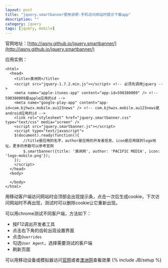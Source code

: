 ```yaml
---
layout: post
title: "jquery.smartbanner使用说明-手机访问网站时提示下载app"
description: ""
category: jquery
tags: [jquery, mobile]
---
```

官网地址：[http://jasny.github.io/jquery.smartbanner/](http://jasny.github.io/jquery.smartbanner/)

应用实例：

    <html>
      <head>
        <title>澳洲网</title>
    	<script src="jquery-1.7.2.min.js"></script>	<!-- 必须先调用jquery -->
        <meta name="apple-itunes-app" content="app-id=590380009" /> <!-- 590380009是apple应用的id -->
        <meta name="google-play-app" content="app-id=com.bjhwzx.mobile.au123news" /> <!-- com.bjhwzx.mobile.au123news是android应用的id -->
        <link rel="stylesheet" href="jquery.smartbanner.css" type="text/css" media="screen" />
        <script src="jquery.smartbanner.js"></script>
        <script type="text/javascript">
    	$(document).ready(function(){
    		//title是应用的名字，author是应用的开发者信息，icon是应用就的logo地址，更多的参数可以参考官网
    		$.smartbanner({title: '澳洲网', author: 'PACIFIC MEDIA', icon: 'logo-mobile.png'});
    	});
        </script>
      </head>
      <body>

      </body>
    </html>

用移动客户端访问网站时会顶部会出现提示条，点击一次后生成cookie，下次访问网站时不再出现，测试时可以删除cookie让它重新出现。

可以用chrome测试不同客户端，方法如下：

* 按F12调出开发者工具
* 点击右下角的齿轮出现设置界面
* 点击`Overrides`
* 勾选`User Agent`，选择需要测试的客户端
* 刷新页面

可以用移动设备或模拟器访问[官网](http://jasny.github.io/jquery.smartbanner/)或者[澳洲网](http://www.au123.com)查看效果
{% include JB/setup %}
